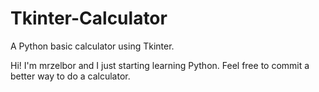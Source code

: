 # Tkinter-Calculator
A Python basic calculator using Tkinter.

Hi! I'm mrzelbor and I just starting learning Python. Feel free to commit a better way to do a calculator.
